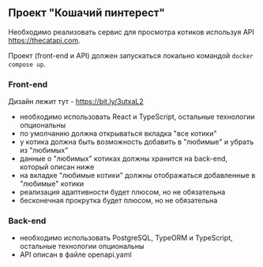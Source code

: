 ## Проект "Кошачий пинтерест"

Необходимо реализовать сервис для просмотра котиков используя API https://thecatapi.com.

Проект (front-end и API) должен запускаться локально командой `docker compose up`.

### Front-end
Дизайн лежит тут - https://bit.ly/3utxaL2

- необходимо использовать React и TypeScript, остальные технологии опциональны
- по умолчанию должна открываться вкладка "все котики"
- у котика должна быть возможность добавить в "любимые" и убрать из "любимых"
- данные о "любимых" котиках должны хранится на back-end, который описан ниже
- на вкладке "любимые котики" должны отображаться добавленные в "любимые" котики
- реализация адаптивности будет плюсом, но не обязательна
- бесконечная прокрутка будет плюсом, но не обязательна

### Back-end

- необходимо использовать PostgreSQL, TypeORM и TypeScript, остальные технологии опциональны
- API описан в файле openapi.yaml
